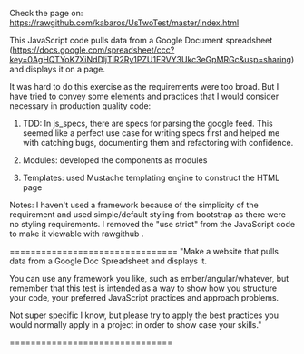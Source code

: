 Check the page on: https://rawgithub.com/kabaros/UsTwoTest/master/index.html

This JavaScript code pulls data from a Google Document spreadsheet (https://docs.google.com/spreadsheet/ccc?key=0AgHQTYoK7XiNdDljTlR2Ry1PZU1FRVY3Ukc3eGpMRGc&usp=sharing) and displays it on a page.

It was  hard to do this exercise as the requirements were too broad. But I have tried to convey some elements and practices that I would consider necessary in production quality code:

1. TDD: In js_specs, there are specs for parsing the google feed. This seemed like a perfect use case for writing specs first and helped me with catching bugs, documenting them and refactoring with confidence.

2. Modules: developed the components as modules

3. Templates: used Mustache templating engine to construct the HTML page

Notes: I haven't used a framework because of the simplicity of the requirement and used simple/default styling from bootstrap as there were no styling requirements. I removed the "use strict" from the JavaScript code to make it viewable with rawgithub .

================================
"Make a website that pulls data from a Google Doc Spreadsheet and displays it.

You can use any framework you like, such as ember/angular/whatever, but remember that this test is intended as a way to show how you structure your code, your preferred JavaScript practices and approach problems.

Not super specific I know, but please try to apply the best practices you would normally apply in a project in order to show case your skills."

===============================

